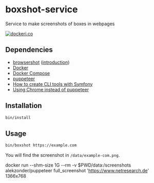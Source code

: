 # boxshot-service

Service to make screenshots of boxes in webpages

[![dockeri.co](https://dockeri.co/image/vergissberlin/boxshot-service)](https://hub.docker.com/r/vergissberlin/boxshot-service)

## Dependencies

- [browsershot](https://github.com/spatie/browsershot) ([introduction](https://freek.dev/881-introducing-browsershot-v3-the-best-way-to-convert-html-to-pdfs-and-images))
- [Docker](https://www.docker.com/)
- [Docker Compose](https://docs.docker.com/compose/)
- [puppeteer](https://pptr.dev/)
- [How to create CLI tools with Symfony](https://code.tutsplus.com/tutorials/how-to-create-custom-cli-commands-using-the-symfony-console-component--cms-31274)
- [Using Chrome instead of puppeteer](https://freek.dev/793-easily-convert-webpages-to-images-using-php)

## Installation

```bash
bin/install
```

## Usage

```bash
bin/boxshot https://example.com
```

You will find the screenshot in `/data/example-com.png`.

docker run --shm-size 1G --rm -v $PWD/data:/screenshots alekzonder/puppeteer full_screenshot 'https://www.netresearch.de' 1366x768

